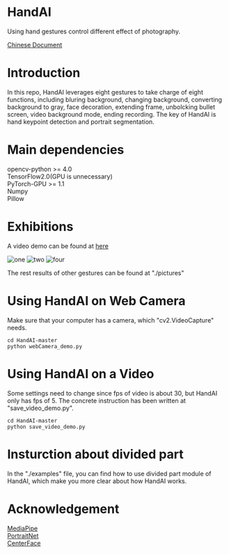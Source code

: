 # HandAI
Using hand gestures control different effect of photography.

[Chinese Document](https://blog.csdn.net/qq_34914551/article/details/103746527)

# Introduction
In this repo, HandAI leverages eight gestures to take charge of eight functions, 
including bluring background, changing background, converting background to gray,
face decoration, extending frame, unbolcking bullet screen, video background mode, ending recording.
The key of HandAI is hand keypoint detection and portrait segmentation.

# Main dependencies
opencv-python >= 4.0  
TensorFlow2.0(GPU is unnecessary)  
PyTorch-GPU >= 1.1  
Numpy  
Pillow  

# Exhibitions
A video demo can be found at [here](https://www.bilibili.com/video/av80620533) 
  
![one](https://github.com/shoutOutYangJie/HandAI/blob/master/pictures/one.gif)
![two](https://github.com/shoutOutYangJie/HandAI/blob/master/pictures/two.gif)
![four](https://github.com/shoutOutYangJie/HandAI/blob/master/pictures/four.gif)

The rest results of other gestures can be found at "./pictures"

# Using HandAI on Web Camera
Make sure that your computer has a camera, which "cv2.VideoCapture" needs.
```
cd HandAI-master
python webCamera_demo.py
```

# Using HandAI on a Video
Some settings need to change since fps of video is about 30, but HandAI only has fps of 5. 
The concrete instruction has been written at "save_video_demo.py".
```
cd HandAI-master
python save_video_demo.py
```

# Insturction about divided part
In the "./examples" file, you can find how to use divided part module of HandAI, which make you more clear about how HandAI works.

# Acknowledgement
[MediaPipe](https://github.com/google/mediapipe)  
[PortraitNet](https://github.com/dong-x16/PortraitNet)  
[CenterFace](https://github.com/Star-Clouds/CenterFace)
